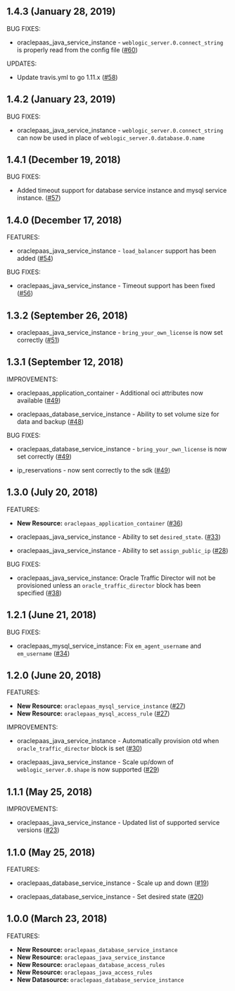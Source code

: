 ## 1.4.3 (January 28, 2019)

BUG FIXES: 

* oraclepaas_java_service_instance - `weblogic_server.0.connect_string` is properly read from the config file ([#60](https://github.com/terraform-providers/terraform-provider-oraclepaas/issues/60))

UPDATES:

* Update travis.yml to go 1.11.x ([#58](https://github.com/terraform-providers/terraform-provider-oraclepaas/issues/58))

## 1.4.2 (January 23, 2019)

BUG FIXES: 

* oraclepaas_java_service_instance - `weblogic_server.0.connect_string` can now be used in place of `weblogic_server.0.database.0.name`

## 1.4.1 (December 19, 2018)

BUG FIXES:

* Added timeout support for database service instance and mysql service instance. ([#57](https://github.com/terraform-providers/terraform-provider-oraclepaas/issues/57))

## 1.4.0 (December 17, 2018)

FEATURES: 

* oraclepaas_java_service_instance - `load_balancer` support has been added ([#54](https://github.com/terraform-providers/terraform-provider-oraclepaas/issues/54))

BUG FIXES:

* oraclepaas_java_service_instance - Timeout support has been fixed ([#56](https://github.com/terraform-providers/terraform-provider-oraclepaas/issues/56))

## 1.3.2 (September 26, 2018)

* oraclepaas_java_service_instance -  `bring_your_own_license` is now set correctly ([#51](https://github.com/terraform-providers/terraform-provider-oraclepaas/issues/51))

## 1.3.1 (September 12, 2018)

IMPROVEMENTS: 

* oraclepaas_application_container - Additional oci attributes now available ([#49](https://github.com/terraform-providers/terraform-provider-oraclepaas/issues/49))

* oraclepaas_database_service_instance - Ability to set volume size for data and backup ([#48](https://github.com/terraform-providers/terraform-provider-oraclepaas/issues/48))


BUG FIXES: 

* oraclepaas_database_service_instance - `bring_your_own_license` is now set correctly ([#49](https://github.com/terraform-providers/terraform-provider-oraclepaas/issues/49))

* ip_reservations - now sent correctly to the sdk ([#49](https://github.com/terraform-providers/terraform-provider-oraclepaas/issues/49))

## 1.3.0 (July 20, 2018)

FEATURES:

* **New Resource:** `oraclepaas_application_container` ([#36](https://github.com/terraform-providers/terraform-provider-oraclepaas/issues/36))

* oraclepaas_java_service_instance - Ability to set `desired_state`. ([#33](https://github.com/terraform-providers/terraform-provider-oraclepaas/issues/33))

* oraclepaas_java_service_instance - Ability to set `assign_public_ip` ([#28](https://github.com/terraform-providers/terraform-provider-oraclepaas/issues/28))

BUG FIXES: 

* oraclepaas_java_service_instance: Oracle Traffic Director will not be provisioned unless an `oracle_traffic_director` block has been specified ([#38](https://github.com/terraform-providers/terraform-provider-oraclepaas/issues/38))

## 1.2.1 (June 21, 2018)

BUG FIXES: 

* oraclepaas_mysql_service_instance: Fix `em_agent_username` and `em_username` ([#34](https://github.com/terraform-providers/terraform-provider-oraclepaas/issues/34))

## 1.2.0 (June 20, 2018)

FEATURES: 

* **New Resource:** `oraclepaas_mysql_service_instance` ([#27](https://github.com/terraform-providers/terraform-provider-oraclepaas/issues/27))
* **New Resource:** `oraclepaas_mysql_access_rule` ([#27](https://github.com/terraform-providers/terraform-provider-oraclepaas/issues/27))

IMPROVEMENTS:

* oraclepaas_java_service_instance - Automatically provision otd when `oracle_traffic_director` block is set ([#30](https://github.com/terraform-providers/terraform-provider-oraclepaas/issues/30))

* oraclepaas_java_service_instance - Scale up/down of `weblogic_server.0.shape` is now supported ([#29](https://github.com/terraform-providers/terraform-provider-oraclepaas/issues/29))

## 1.1.1 (May 25, 2018)

IMPROVEMENTS: 

* oraclepaas_java_service_instance - Updated list of supported service versions ([#23](https://github.com/terraform-providers/terraform-provider-oraclepaas/issues/23))

## 1.1.0 (May 25, 2018)

FEATURES:

* oraclepaas_database_service_instance - Scale up and down ([#19](https://github.com/terraform-providers/terraform-provider-oraclepaas/issues/19))

* oraclepaas_database_service_instance - Set desired state ([#20](https://github.com/terraform-providers/terraform-provider-oraclepaas/issues/20))

## 1.0.0 (March 23, 2018)

FEATURES:

* **New Resource:** `oraclepaas_database_service_instance`
* **New Resource:** `oraclepaas_java_service_instance`
* **New Resource:** `oraclepaas_database_access_rules`
* **New Resource:** `oraclepaas_java_access_rules`
* **New Datasource:** `oraclepaas_database_service_instance`
